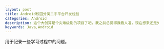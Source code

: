 ```yaml
---
layout: post
title: Android校园分类二手平台开发经验
categories: Android
description: 这个大创算是个灾难级别的项目了吧，我之前总觉得我看人准，现在想来还是欠考虑，现在不考虑人的因素，来理性客观的总结一下这个项目。
keywords: Java,Android
---
```


用于记录一些学习过程中的问题。
